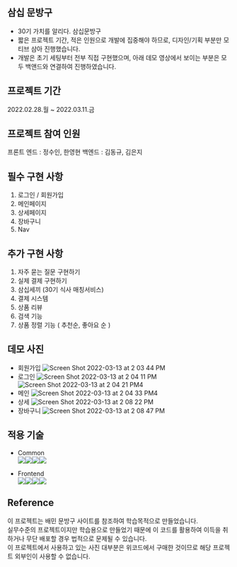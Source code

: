 ## 삼십 문방구
- 30기 가치를 알리다. 삼십문방구
- 짧은 프로젝트 기간, 적은 인원으로 개발에 집중해야 하므로, 디자인/기획 부분만 모티브 삼아 진행했습니다.
- 개발은 초기 세팅부터 전부 직접 구현했으며, 아래 데모 영상에서 보이는 부분은 모두 백앤드와 연결하여 진행하였습니다.

## 프로젝트 기간
2022.02.28.월 ~ 2022.03.11.금

## 프로젝트 참여 인원
프론트 엔드 : 정수인, 한영현
백엔드 : 김동규, 김은지

## 필수 구현 사항
1. 로그인 / 회원가입 
2. 메인페이지
3. 상세페이지 
4. 장바구니
5. Nav

## 추가 구현 사항
1. 자주 묻는 질문 구현하기
2. 실제 결제 구현하기
3. 삼십세끼 (30기 식사 매칭서비스)
4. 결제 시스템
5. 상품 리뷰
6. 검색 기능
7. 상품 정렬 기능 ( 추천순, 좋아요 순 )

## 데모 사진
- 회원가입
![Screen Shot 2022-03-13 at 2 03 44 PM](https://user-images.githubusercontent.com/88773996/158045999-2f652f56-9ecd-45bf-ab42-a0596d143b35.png)
- 로그인
![Screen Shot 2022-03-13 at 2 04 11 PM](https://user-images.githubusercontent.com/88773996/158046001-eaf4bfad-0085-4ab1-91a4-a2dd0f4ca584.png)
![Screen Shot 2022-03-13 at 2 04 21 PM](https://user-images.githubusercontent.com/88773996/158046004-590c53c7-78c6-4c38-ad0b-563a7df88250.png)4
- 메인 
![Screen Shot 2022-03-13 at 2 04 33 PM](https://user-images.githubusercontent.com/88773996/158046007-cd188b29-cf60-413e-871f-4b64eb45280a.png)4
- 상세
![Screen Shot 2022-03-13 at 2 08 22 PM](https://user-images.githubusercontent.com/88773996/158046012-43161a8d-08f9-46dd-a060-21f003f83618.png)
- 장바구니
![Screen Shot 2022-03-13 at 2 08 47 PM](https://user-images.githubusercontent.com/88773996/158046022-2fcae8a7-5f4b-49b7-aeff-988a2e62bd45.png)


## 적용 기술
- Common<br>
<img src="https://img.shields.io/badge/github-181717?style=for-the-badge&logo=github&logoColor=white"><img src="https://img.shields.io/badge/git-F05032?style=for-the-badge&logo=git&logoColor=white"><img src="https://img.shields.io/badge/Trello-%23026AA7.svg?style=for-the-badge&logo=Trello&logoColor=white"><img src="https://img.shields.io/badge/Slack-4A154B?style=for-the-badge&logo=slack&logoColor=white">

- Frontend<br>
<img src="https://img.shields.io/badge/html5-E34F26?style=for-the-badge&logo=html5&logoColor=white"><img src="https://img.shields.io/badge/css-1572B6?style=for-the-badge&logo=css3&logoColor=white"><img src="https://img.shields.io/badge/javascript-F7DF1E?style=for-the-badge&logo=javascript&logoColor=black"><img src="https://img.shields.io/badge/react-61DAFB?style=for-the-badge&logo=react&logoColor=black">


## Reference
이 프로젝트는 배민 문방구 사이트를 참조하여 학습목적으로 만들었습니다.<br>
실무수준의 프로젝트이지만 학습용으로 만들었기 때문에 이 코드를 활용하여 이득을 취하거나 무단 배포할 경우 법적으로 문제될 수 있습니다.<br>
이 프로젝트에서 사용하고 있는 사진 대부분은 위코드에서 구매한 것이므로 해당 프로젝트 외부인이 사용할 수 없습니다.
